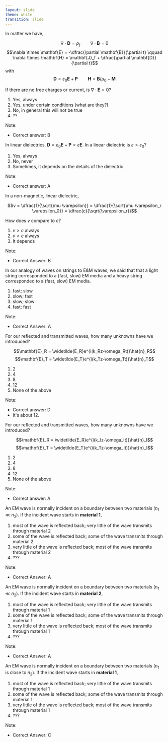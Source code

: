 ```yaml
---
layout: slide
theme: white
transition: slide
---
```


<section data-markdown>

In matter we have,

$$\nabla \cdot \mathbf{D} = \rho_f \qquad \nabla \cdot \mathbf{B} = 0$$
$$\nabla \times \mathbf{E} = -\dfrac{\partial \mathbf{B}}{\partial t} \qquad \nabla \times \mathbf{H} = \mathbf{J}_f + \dfrac{\partial \mathbf{D}}{\partial t}$$
with
$$\mathbf{D} = \varepsilon_0 \mathbf{E} + \mathbf{P} \qquad \mathbf{H} = \mathbf{B}/\mu_0 - \mathbf{M}$$

If there are no free charges or current, is $\nabla \cdot \mathbf{E} = 0$?

1. Yes, always
2. Yes, under certain conditions (what are they?)
3. No, in general this will not be true
4. ??

Note:
* Correct answer: B
</section>

<section data-markdown>

In linear dielectrics, $\mathbf{D} = \varepsilon_0\mathbf{E} + \mathbf{P} = \varepsilon \mathbf{E}.$ In a linear dielectric is $\varepsilon > \varepsilon_0$?

1. Yes, always
2. No, never
3. Sometimes, it depends on the details of the dielectric.

Note:
* Correct answer: A

</section>

<section data-markdown>

In a non-magnetic, linear dielectric,

$$v = \dfrac{1}{\sqrt{\mu \varepsilon}} = \dfrac{1}{\sqrt{\mu \varepsilon_r \varepsilon_0}} = \dfrac{c}{\sqrt{\varepsilon_r}}$$

How does $v$ compare to $c$?

1. $v>c$ always
2. $v<c$ always
3. It depends

Note:
* Correct Answer: B

</section>

<section data-markdown>

In our analogy of waves on strings to E&M waves, we said that that a light string corresponded to a (fast, slow) EM media and a heavy string corresponded to a (fast, slow) EM media.

1. fast; slow
2. slow; fast
3. slow; slow
4. fast; fast

Note:
* Correct Answer: A

</section>

<section data-markdown>
For our reflected and transmitted waves, how many unknowns have we introduced?

$$\mathbf{E}_R = \widetilde{E_R}e^{i(k_Rz-\omega_Rt)}\hat{n}_R$$
$$\mathbf{E}_T = \widetilde{E_T}e^{i(k_Tz-\omega_Tt)}\hat{n}_T$$

1. 2
2. 4
3. 8
4. 12
5. None of the above

Note:
* Correct answer: D
* It's about 12.

</section>

<section data-markdown>
For our reflected and transmitted waves, how many unknowns have we introduced?

$$\mathbf{E}_R = \widetilde{E_R}e^{i(k_Iz-\omega_It)}\hat{n}_I$$
$$\mathbf{E}_T = \widetilde{E_T}e^{i(k_Tz-\omega_It)}\hat{n}_I$$

1. 2
2. 4
3. 8
4. 12
5. None of the above

Note:
* Correct answer: A

</section>

<section data-markdown>

An EM wave is normally incident on a boundary between two materials ($n_1 \ll n_2$). If the incident wave starts in **material 1**,

1. most of the wave is reflected back; very little of the wave transmits through material 2
2. some of the wave is reflected back; some of the wave transmits through material 2
3. very little of the wave is reflected back; most of the wave transmits through material 2
4. ???

Note:
* Correct Answer: A

</section>

<section data-markdown>

An EM wave is normally incident on a boundary between two materials ($n_1 \ll n_2$). If the incident wave starts in **material 2**,

1. most of the wave is reflected back; very little of the wave transmits through material 1
2. some of the wave is reflected back; some of the wave transmits through material 1
3. very little of the wave is reflected back; most of the wave transmits through material 1
4. ???

Note:
* Correct Answer: A

</section>

<section data-markdown>

An EM wave is normally incident on a boundary between two materials ($n_1$ is close to $n_2$). If the incident wave starts in **material 1**,

1. most of the wave is reflected back; very little of the wave transmits through material 1
2. some of the wave is reflected back; some of the wave transmits through material 1
3. very little of the wave is reflected back; most of the wave transmits through material 1
4. ???

Note:
* Correct Answer: C

</section>
